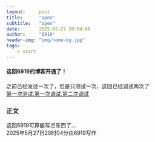 ```yaml
---
layout:     post
title:      "open"
subtitle:   "open"
date:       2025-05-27 20:04:00
author:     "6919"
header-img: "img/home-bg.jpg"
tags:
    - start
---
```

#### 这回6919的博客开通了！  
之前已经发过一次了，但是只测试一次，这回已经调试两次了  
[第一次测试](https://me6919.github.io/2025/05/04/text/),[第一次调试](https://me6919.github.io/2025/05/24/debug(1)/),[第二次调试](https://me6919.github.io/2025/05/25/debug(2)/)
### 正文
这回6919可算能写点东西了...  
2025年5月27日20时04分由6919写作

